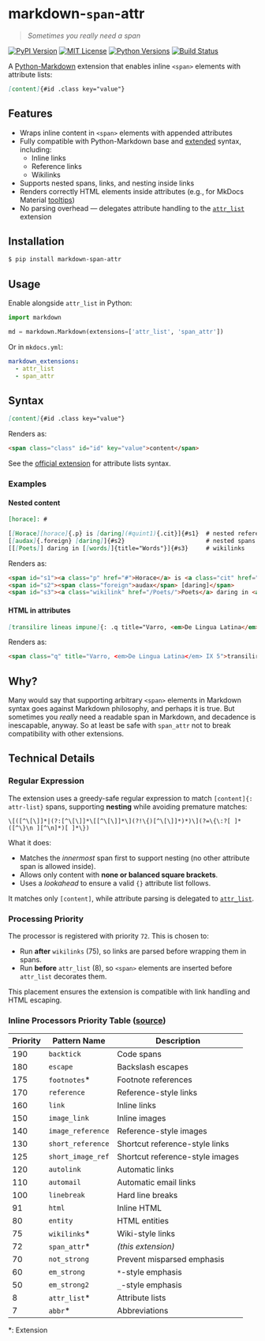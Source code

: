 markdown-`span`-attr
====================================

> *Sometimes you really need a span*

[![PyPI Version][version-button]][pypi]
[![MIT License][mitlicense-button]][mitlicense]
[![Python Versions][pyversion-button]][pypi]
[![Build Status][build-button]][build]

A [Python-Markdown] extension that enables inline `<span>` elements with attribute lists:

```markdown
[content]{#id .class key="value"}
```

## Features

- Wraps inline content in `<span>` elements with appended attributes
- Fully compatible with Python-Markdown base and [extended] syntax, including:
  - Inline links
  - Reference links
  - Wikilinks
- Supports nested spans, links, and nesting inside links
- Renders correctly HTML elements inside attributes (e.g., for MkDocs Material [tooltips])
- No parsing overhead — delegates attribute handling to the [`attr_list`][official extension] extension

## Installation

```bash
$ pip install markdown-span-attr
```

## Usage

Enable alongside `attr_list` in Python:

```python
import markdown

md = markdown.Markdown(extensions=['attr_list', 'span_attr'])
```

Or in `mkdocs.yml`:

```yaml
markdown_extensions:
  - attr_list
  - span_attr
```

## Syntax

```markdown
[content]{#id .class key="value"}
```
Renders as:

```html
<span class="class" id="id" key="value">content</span>
```
See the [official extension] for attribute lists syntax.

### Examples

#### Nested content

```markdown
[horace]: #

[[Horace][horace]{.p} is [daring](#quint1){.cit}]{#s1}  # nested reference/inline links
[[audax]{.foreign} [daring]]{#s2}                       # nested spans and unescaped brackets
[[[Poets]] daring in [[words]]{title="Words"}]{#s3}     # wikilinks
```
Renders as:

```html
<span id="s1"><a class="p" href="#">Horace</a> is <a class="cit" href="#quint1">daring</a></span>
<span id="s2"><span class="foreign">audax</span> [daring]</span>
<span id="s3"><a class="wikilink" href="/Poets/">Poets</a> daring in <a class="wikilink" href="/words/" title="Words">words</a></span>
```
#### HTML in attributes

```markdown
[transilire lineas impune]{: .q title="Varro, <em>De Lingua Latina</em> IX 5" }
```

Renders as:

```html
<span class="q" title="Varro, <em>De Lingua Latina</em> IX 5">transilire lineas impune</span>
```

## Why?

Many would say that supporting arbitrary `<span>` elements in Markdown syntax goes against Markdown philosophy, and perhaps it is true. But sometimes you *really* need a readable span in Markdown, and decadence is inescapable, anyway. So at least be safe with `span_attr` not to break compatibility with other extensions.

## Technical Details

### Regular Expression

The extension uses a greedy-safe regular expression to match `[content]{: attr-list}` spans, supporting **nesting** while avoiding premature matches:

```regex
\[([^\[\]]*|(?:[^\[\]]*\[[^\[\]]*\](?!\{)[^\[\]]*)*)\](?=\{\:?[ ]*([^\}\n ][^\n]*)[ ]*\})
```

What it does:

- Matches the *innermost* span first to support nesting (no other attribute span is allowed inside).
- Allows only content with **none or balanced square brackets**.
- Uses a *lookahead* to ensure a valid `{}` attribute list follows.

It matches only `[content]`, while attribute parsing is delegated to [`attr_list`][official extension].

### Processing Priority

The processor is registered with priority `72`. This is chosen to:

- Run **after** `wikilinks` (75), so links are parsed before wrapping them in spans.
- Run **before** `attr_list` (8), so `<span>` elements are inserted before `attr_list` decorates them.

This placement ensures the extension is compatible with link handling and HTML escaping.

### Inline Processors Priority Table ([source])

| Priority | Pattern Name       | Description                                 |
|----------|--------------------|---------------------------------------------|
| 190      | `backtick`         | Code spans                                  |
| 180      | `escape`           | Backslash escapes                           |
| 175      | `footnotes`*       | Footnote references                         |
| 170      | `reference`        | Reference-style links                       |
| 160      | `link`             | Inline links                                |
| 150      | `image_link`       | Inline images                               |
| 140      | `image_reference`  | Reference-style images                      |
| 130      | `short_reference`  | Shortcut reference-style links              |
| 125      | `short_image_ref`  | Shortcut reference-style images             |
| 120      | `autolink`         | Automatic links                             |
| 110      | `automail`         | Automatic email links                       |
| 100      | `linebreak`        | Hard line breaks                            |
|  91      | `html`             | Inline HTML                                 |
|  80      | `entity`           | HTML entities                               |
|  75      | `wikilinks`*       | Wiki-style links                            |
|  72      | `span_attr`*       | _(this extension)_                          |
|  70      | `not_strong`       | Prevent misparsed emphasis                  |
|  60      | `em_strong`        | `*`-style emphasis                          |
|  50      | `em_strong2`       | `_`-style emphasis                          |
|  8       | `attr_list`*       | Attribute lists                             |
|  7       | `abbr`*            | Abbreviations                               |

\*: Extension

<!-- Badges -->
[version-button]: https://img.shields.io/pypi/v/markdown-span-attr.svg
[pypi]: https://pypi.org/project/markdown-span-attr/
[mitlicense-button]: https://img.shields.io/badge/License-MIT-blue.svg
[mitlicense]: https://opensource.org/license/mit/
[pyversion-button]: https://img.shields.io/pypi/pyversions/markdown-span-attr.svg
[build-button]: https://github.com/frammenti/markdown-span-attr/actions/workflows/ci.yml/badge.svg
[build]: https://github.com/frammenti/markdown-span-attr/actions/workflows/ci.yml

<!-- Links -->
[Python-Markdown]: https://python-markdown.github.io/
[official extension]: https://python-markdown.github.io/extensions/attr_list/
[extended]: https://python-markdown.github.io/extensions/#officially-supported-extensions
[tooltips]: https://squidfunk.github.io/mkdocs-material/reference/tooltips/#improved-tooltips
[source]: https://github.com/Python-Markdown/markdown/blob/master/markdown/inlinepatterns.py
